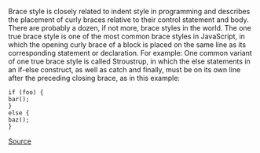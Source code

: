 Brace style is closely related to indent style in programming and describes the placement of curly braces relative to their control statement and body. There are probably a dozen, if not more, brace styles in the world.
The one true brace style is one of the most common brace styles in JavaScript, in which the opening curly brace of a block is placed on the same line as its corresponding statement or declaration. For example:
One common variant of one true brace style is called Stroustrup, in which the else statements in an if-else construct, as well as catch and finally, must be on its own line after the preceding closing brace, as in this example:

```
if (foo) {
bar();
}
else {
baz();
}

```

[Source](http://eslint.org/docs/rules/brace-style)
